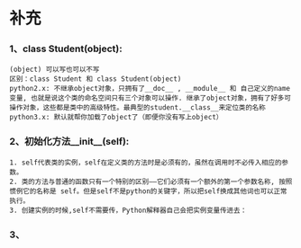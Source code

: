 # 补充
### 1、class Student(object):
    (object) 可以写也可以不写
    区别：class Student 和 class Student(object)
    python2.x: 不继承object对象，只拥有了__doc__ , __module__ 和 自己定义的name变量, 也就是说这个类的命名空间只有三个对象可以操作. 继承了object对象，拥有了好多可操作对象，这些都是类中的高级特性。最典型的student.__class__来定位类的名称
    python3.x: 默认就帮你加载了object了（即便你没有写上object）
### 2、初始化方法__init__(self):
    1. self代表类的实例，self在定义类的方法时是必须有的，虽然在调用时不必传入相应的参数。
    2. 类的方法与普通的函数只有一个特别的区别——它们必须有一个额外的第一个参数名称, 按照惯例它的名称是 self。但是self不是python的关键字，所以把self换成其他词也可以正常执行。
    3. 创建实例的时候,self不需要传，Python解释器自己会把实例变量传进去：
### 3、

